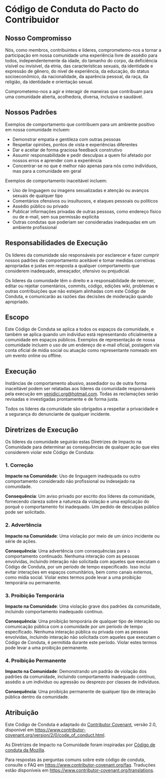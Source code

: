 # Código de Conduta do Pacto do Contribuidor

## Nosso Compromisso

Nós, como membros, contribuintes e líderes, comprometemo-nos a tornar a participação em nossa
comunidade uma experiência livre de assédio para todos, independentemente da idade, do tamanho do corpo,
da deficiência visível ou invisível, da etnia, das características sexuais, da identidade e expressão de gênero,
do nível de experiência, da educação, do status socioeconômico, da nacionalidade, da aparência pessoal,
da raça, da religião, da identidade e orientação sexual.

Comprometemo-nos a agir e interagir de maneiras que contribuam para uma comunidade aberta, acolhedora,
diversa, inclusiva e saudável.

## Nossos Padrões

Exemplos de comportamento que contribuem para um ambiente positivo em nossa comunidade incluem:

* Demonstrar empatia e gentileza com outras pessoas
* Respeitar opiniões, pontos de vista e experiências diferentes
* Dar e aceitar de forma graciosa feedback construtivo
* Assumir responsabilidade e pedir desculpas a quem foi afetado por nossos erros e aprender com a experiência
* Concentrar-se no que é melhor não apenas para nós como indivíduos, mas para a comunidade em geral

Exemplos de comportamento inaceitável incluem:

* Uso de linguagem ou imagens sexualizadas e atenção ou avanços sexuais de qualquer tipo
* Comentários ofensivos ou insultuosos, e ataques pessoais ou políticos
* Assédio público ou privado
* Publicar informações privadas de outras pessoas, como endereço físico ou de e-mail, sem sua permissão explícita
* Outras condutas que poderiam ser consideradas inadequadas em um ambiente profissional

## Responsabilidades de Execução

Os líderes da comunidade são responsáveis por esclarecer e fazer cumprir nossos padrões de comportamento aceitável e tomar medidas corretivas apropriadas e justas em resposta a qualquer comportamento que considerem inadequado, ameaçador, ofensivo ou prejudicial.

Os líderes da comunidade têm o direito e a responsabilidade de remover, editar ou rejeitar comentários, commits, código, edições wiki, problemas e outras contribuições que não estejam alinhadas com este Código de Conduta, e comunicarão as razões das decisões de moderação quando apropriado.

## Escopo

Este Código de Conduta se aplica a todos os espaços da comunidade, e também se aplica quando um indivíduo está representando oficialmente a comunidade em espaços públicos. Exemplos de representação de nossa comunidade incluem o uso de um endereço de e-mail oficial, postagem via conta oficial de mídia social ou atuação como representante nomeado em um evento online ou offline.

## Execução

Instâncias de comportamento abusivo, assediador ou de outra forma inaceitável podem ser relatadas aos líderes da comunidade responsáveis pela execução em venidici.org@hotmail.com. Todas as reclamações serão revisadas e investigadas prontamente e de forma justa.

Todos os líderes da comunidade são obrigados a respeitar a privacidade e a segurança do denunciante de qualquer incidente.

## Diretrizes de Execução

Os líderes da comunidade seguirão estas Diretrizes de Impacto na Comunidade para determinar as consequências de qualquer ação que eles considerem violar este Código de Conduta:

### 1. Correção

**Impacto na Comunidade**: Uso de linguagem inadequada ou outro comportamento considerado não profissional ou indesejado na comunidade.

**Consequência**: Um aviso privado por escrito dos líderes da comunidade, fornecendo clareza sobre a natureza da violação e uma explicação do porquê o comportamento foi inadequado. Um pedido de desculpas público pode ser solicitado.

### 2. Advertência

**Impacto na Comunidade**: Uma violação por meio de um único incidente ou série de ações.

**Consequência**: Uma advertência com consequências para o comportamento continuado. Nenhuma interação com as pessoas envolvidas, incluindo interação não solicitada com aqueles que executam o Código de Conduta, por um período de tempo especificado. Isso inclui evitar interações em espaços comunitários, bem como canais externos, como mídia social. Violar estes termos pode levar a uma proibição temporária ou permanente.

### 3. Proibição Temporária

**Impacto na Comunidade**: Uma violação grave dos padrões da comunidade, incluindo comportamento inadequado contínuo.

**Consequência**: Uma proibição temporária de qualquer tipo de interação ou comunicação pública com a comunidade por um período de tempo especificado. Nenhuma interação pública ou privada com as pessoas envolvidas, incluindo interação não solicitada com aqueles que executam o Código de Conduta, é permitida durante este período. Violar estes termos pode levar a uma proibição permanente.

### 4. Proibição Permanente

**Impacto na Comunidade**: Demonstrando um padrão de violação dos padrões da comunidade, incluindo comportamento inadequado contínuo, assédio a um indivíduo ou agressão ou desprezo por classes de indivíduos.

**Consequência**: Uma proibição permanente de qualquer tipo de interação pública dentro da comunidade.

## Atribuição

Este Código de Conduta é adaptado do [Contributor Covenant][Pagina Inicial], versão 2.0, disponível em
https://www.contributor-covenant.org/version/2/0/code_of_conduct.html.

As Diretrizes de Impacto na Comunidade foram inspiradas por [Código de conduta da Mozilla](https://github.com/mozilla/diversity).

Para respostas às perguntas comuns sobre este código de conduta, consulte o FAQ em
https://www.contributor-covenant.org/faq. Traduções estão disponíveis em
https://www.contributor-covenant.org/translations.

[Pagina Inicial]: https://www.contributor-covenant.org
